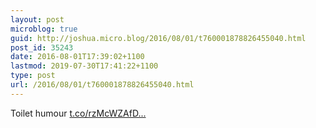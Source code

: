 ```yaml
---
layout: post
microblog: true
guid: http://joshua.micro.blog/2016/08/01/t760001878826455040.html
post_id: 35243
date: 2016-08-01T17:39:02+1100
lastmod: 2019-07-30T17:41:22+1100
type: post
url: /2016/08/01/t760001878826455040.html
---
```

Toilet humour [t.co/rzMcWZAfD...](https://t.co/rzMcWZAfDV)
